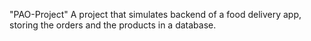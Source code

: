 "PAO-Project" 
A project that simulates backend of a food delivery app, storing the orders and the products in a database.

